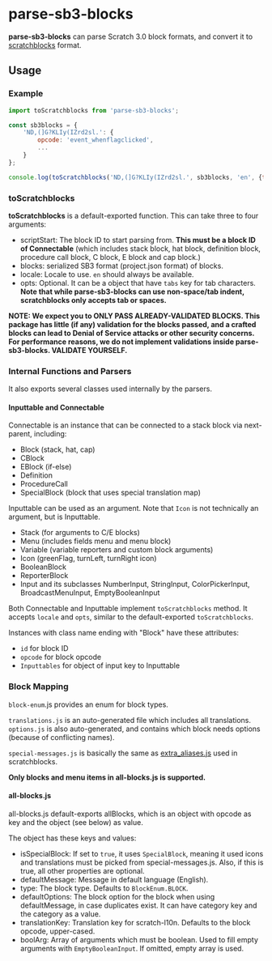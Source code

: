 # parse-sb3-blocks
**parse-sb3-blocks** can parse Scratch 3.0 block formats, and convert it to [scratchblocks](https://github.com/scratchblocks/scratchblocks) format.

## Usage
### Example
```js
import toScratchblocks from 'parse-sb3-blocks';

const sb3blocks = {
    'ND,(]G?KLIy(IZrd2sl.': {
        opcode: 'event_whenflagclicked',
        ...
    }
};

console.log(toScratchblocks('ND,(]G?KLIy(IZrd2sl.', sb3blocks, 'en', {tabs: ' '.repeat(4)}));
```

### toScratchblocks
**toScratchblocks** is a default-exported function. This can take three to four arguments:

- scriptStart: The block ID to start parsing from. **This must be a block ID of Connectable** (which includes stack block, hat block, definition block, procedure call block, C block, E block and cap block.)
- blocks: serialized SB3 format (project.json format) of blocks.
- locale: Locale to use. `en` should always be available.
- opts: Optional. It can be a object that have `tabs` key for tab characters. **Note that while parse-sb3-blocks can use non-space/tab indent, scratchblocks only accepts tab or spaces.**

**NOTE: We expect you to ONLY PASS ALREADY-VALIDATED BLOCKS. This package has little (if any) validation for the blocks passed, and a crafted blocks can lead to Denial of Service attacks or other security concerns. For performance reasons, we do not implement validations inside parse-sb3-blocks. VALIDATE YOURSELF.**

### Internal Functions and Parsers
It also exports several classes used internally by the parsers.

#### Inputtable and Connectable
Connectable is an instance that can be connected to a stack block via next-parent, including:
- Block (stack, hat, cap)
- CBlock
- EBlock (if-else)
- Definition
- ProcedureCall
- SpecialBlock (block that uses special translation map)

Inputtable can be used as an argument. Note that `Icon` is not technically an argument, but is Inputtable.
- Stack (for arguments to C/E blocks)
- Menu (includes fields menu and menu block)
- Variable (variable reporters and custom block arguments)
- Icon (greenFlag, turnLeft, turnRight icon)
- BooleanBlock
- ReporterBlock
- Input and its subclasses NumberInput, StringInput, ColorPickerInput, BroadcastMenuInput, EmptyBooleanInput

Both Connectable and Inputtable implement `toScratchblocks` method. It accepts `locale` and `opts`, similar to the default-exported `toScratchblocks`.

Instances with class name ending with "Block" have these attributes:
- `id` for block ID
- `opcode` for block opcode
- `Inputtables` for object of input key to Inputtable

### Block Mapping
`block-enum`.js provides an enum for block types.

`translations.js` is an auto-generated file which includes all translations. `options.js` is also auto-generated, and contains which block needs options (because of conflicting names).

`special-messages.js` is basically the same as [extra_aliases.js](https://github.com/scratchblocks/scratchblocks/blob/master/locales-src/extra_aliases.js) used in scratchblocks.

**Only blocks and menu items in all-blocks.js is supported.**

#### all-blocks.js
all-blocks.js default-exports allBlocks, which is an object with opcode as key and the object (see below) as value.

The object has these keys and values:
- isSpecialBlock: If set to `true`, it uses `SpecialBlock`, meaning it used icons and translations must be picked from special-messages.js. Also, if this is true, all other properties are optional.
- defaultMessage: Message in default language (English).
- type: The block type. Defaults to `BlockEnum.BLOCK`.
- defaultOptions: The block option for the block when using defaultMessage, in case duplicates exist. It can have category key and the category as a value.
- translationKey: Translation key for scratch-l10n. Defaults to the block opcode, upper-cased.
- boolArg: Array of arguments which must be boolean. Used to fill empty arguments with `EmptyBooleanInput`. If omitted, empty array is used.
